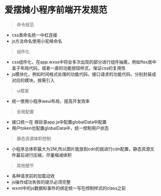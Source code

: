 # 爱摆摊小程序前端开发规范

> 命令规范

- css类命名统一中杠连接
- js方法命名使用小驼峰命名

> 组件化

- css组件化，在app.wxss中将会多次出现的部分进行组件抽离，例如flex居中盒子布局代码，或者一直的功能按钮样式，保证css的复用性
- js模块化，例如时间格式处理的功能代码，接口请求的功能代码，分别封装成对应的模块，按需引入

> ui框架

- 统一使用小程序weui布局，提高开发效率

> 全局配置

- 接口统一在 根目录app.js中配置globalData中配置
- 用户token也配置globalData中，统一控制用户状态

> 静态资源体积控制

- 小程序总体积最大为2M,所以图片能放到cdn的就进行cdn配置，静态资源文件最后进行压缩，尽量缩减体积

> 其他细节

- 各种请求前的加载动效
- js操作成功失败的提示必须完整
- wxml中的js数据和事件的绑定统一写在控制样式的class之前